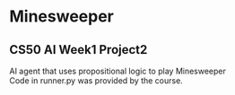 # Minesweeper
## CS50 AI Week1 Project2
AI agent that uses propositional logic to play Minesweeper \
Code in runner.py was provided by the course.
